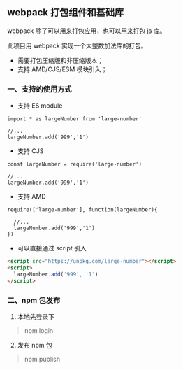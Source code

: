 ## webpack 打包组件和基础库

webpack 除了可以用来打包应用，也可以用来打包 js 库。

此项目用 webpack 实现一个大整数加法库的打包。

- 需要打包压缩版和非压缩版本；
- 支持 AMD/CJS/ESM 模块引入；

### 一、支持的使用方式

- 支持 ES module

```JS
import * as largeNumber from 'large-number'

//...
largeNumber.add('999','1')
```

- 支持 CJS

```JS
const largeNumber = require('large-number')

//...
largeNumber.add('999','1')
```

- 支持 AMD

```JS
require(['large-number'], function(largeNumber){

  //...
  largeNumber.add('999','1')
})
```

- 可以直接通过 script 引入

```HTML
<script src="https://unpkg.com/large-number"></script>
<script>
  largeNumber.add('999', '1')
</script>
```

### 二、npm 包发布

1. 本地先登录下

> npm login

2. 发布 npm 包

> npm publish
